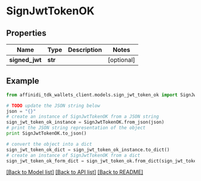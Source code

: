 # SignJwtTokenOK

## Properties

| Name           | Type    | Description | Notes      |
| -------------- | ------- | ----------- | ---------- |
| **signed_jwt** | **str** |             | [optional] |

## Example

```python
from affinidi_tdk_wallets_client.models.sign_jwt_token_ok import SignJwtTokenOK

# TODO update the JSON string below
json = "{}"
# create an instance of SignJwtTokenOK from a JSON string
sign_jwt_token_ok_instance = SignJwtTokenOK.from_json(json)
# print the JSON string representation of the object
print SignJwtTokenOK.to_json()

# convert the object into a dict
sign_jwt_token_ok_dict = sign_jwt_token_ok_instance.to_dict()
# create an instance of SignJwtTokenOK from a dict
sign_jwt_token_ok_form_dict = sign_jwt_token_ok.from_dict(sign_jwt_token_ok_dict)
```

[[Back to Model list]](../README.md#documentation-for-models) [[Back to API list]](../README.md#documentation-for-api-endpoints) [[Back to README]](../README.md)
